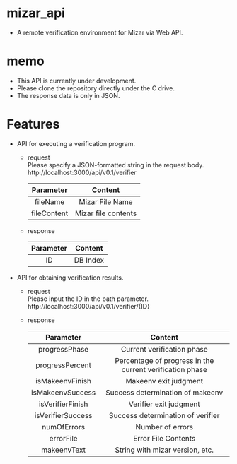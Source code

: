 # mizar_api
* A remote verification environment for Mizar via Web API.
# memo
* This API is currently under development.
* Please clone the repository directly under the C drive.
* The response data is only in JSON.
# Features
* API for executing a verification program.
  * request  
  Please specify a JSON-formatted string in the request body.  
    http://localhost:3000/api/v0.1/verifier
  
    |Parameter|Content|
    |:---:|:---:|
    |fileName|Mizar File Name|
    |fileContent|Mizar file contents|
  * response
  
    |Parameter|Content|
    |:---:|:---:|
    |ID|DB Index|
* API for obtaining verification results.
  * request  
  Please input the ID in the path parameter.  
    http://localhost:3000/api/v0.1/verifier/{ID}
  * response
 
    |Parameter|Content|
    |:---:|:---:|
    |progressPhase|Current verification phase|
    |progressPercent|Percentage of progress in the current verification phase|
    |isMakeenvFinish|Makeenv exit judgment|
    |isMakeenvSuccess|Success determination of makeenv|
    |isVerifierFinish|Verifier exit judgment|
    |isVerifierSuccess|Success determination of verifier|
    |numOfErrors|Number of errors|
    |errorFile|Error File Contents|
    |makeenvText|String with mizar version, etc.|
    
